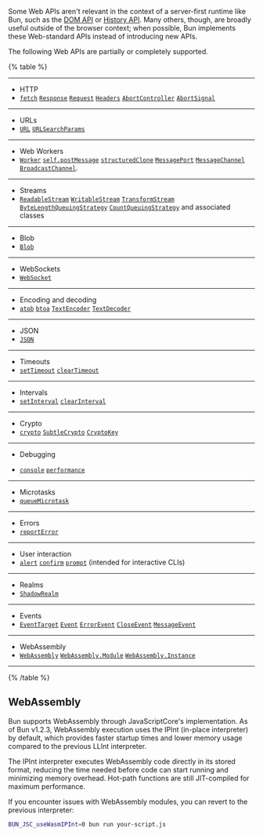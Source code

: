 Some Web APIs aren't relevant in the context of a server-first runtime like Bun, such as the [DOM API](https://developer.mozilla.org/en-US/docs/Web/API/HTML_DOM_API#html_dom_api_interfaces) or [History API](https://developer.mozilla.org/en-US/docs/Web/API/History_API). Many others, though, are broadly useful outside of the browser context; when possible, Bun implements these Web-standard APIs instead of introducing new APIs.

The following Web APIs are partially or completely supported.

{% table %}

---

- HTTP
- [`fetch`](https://developer.mozilla.org/en-US/docs/Web/API/fetch)
  [`Response`](https://developer.mozilla.org/en-US/docs/Web/API/Response)
  [`Request`](https://developer.mozilla.org/en-US/docs/Web/API/Request)
  [`Headers`](https://developer.mozilla.org/en-US/docs/Web/API/Headers)
  [`AbortController`](https://developer.mozilla.org/en-US/docs/Web/API/AbortController)
  [`AbortSignal`](https://developer.mozilla.org/en-US/docs/Web/API/AbortSignal)

---

- URLs
- [`URL`](https://developer.mozilla.org/en-US/docs/Web/API/URL)
  [`URLSearchParams`](https://developer.mozilla.org/en-US/docs/Web/API/URLSearchParams)

---

- Web Workers
- [`Worker`](https://developer.mozilla.org/en-US/docs/Web/API/Worker)
  [`self.postMessage`](https://developer.mozilla.org/en-US/docs/Web/API/DedicatedWorkerGlobalScope/postMessage)
  [`structuredClone`](https://developer.mozilla.org/en-US/docs/Web/API/structuredClone)
  [`MessagePort`](https://developer.mozilla.org/en-US/docs/Web/API/MessagePort)
  [`MessageChannel`](https://developer.mozilla.org/en-US/docs/Web/API/MessageChannel)
  [`BroadcastChannel`](https://developer.mozilla.org/en-US/docs/Web/API/BroadcastChannel).

---

- Streams
- [`ReadableStream`](https://developer.mozilla.org/en-US/docs/Web/API/ReadableStream)
  [`WritableStream`](https://developer.mozilla.org/en-US/docs/Web/API/WritableStream)
  [`TransformStream`](https://developer.mozilla.org/en-US/docs/Web/API/TransformStream)
  [`ByteLengthQueuingStrategy`](https://developer.mozilla.org/en-US/docs/Web/API/ByteLengthQueuingStrategy)
  [`CountQueuingStrategy`](https://developer.mozilla.org/en-US/docs/Web/API/CountQueuingStrategy) and associated classes

---

- Blob
- [`Blob`](https://developer.mozilla.org/en-US/docs/Web/API/Blob)

---

- WebSockets
- [`WebSocket`](https://developer.mozilla.org/en-US/docs/Web/API/WebSocket)

---

- Encoding and decoding
- [`atob`](https://developer.mozilla.org/en-US/docs/Web/API/atob)
  [`btoa`](https://developer.mozilla.org/en-US/docs/Web/API/btoa)
  [`TextEncoder`](https://developer.mozilla.org/en-US/docs/Web/API/TextEncoder)
  [`TextDecoder`](https://developer.mozilla.org/en-US/docs/Web/API/TextDecoder)

---

- JSON
- [`JSON`](https://developer.mozilla.org/en-US/docs/Web/JavaScript/Reference/Global_Objects/JSON)

---

- Timeouts
- [`setTimeout`](https://developer.mozilla.org/en-US/docs/Web/API/setTimeout)
  [`clearTimeout`](https://developer.mozilla.org/en-US/docs/Web/API/clearTimeout)

---

- Intervals
- [`setInterval`](https://developer.mozilla.org/en-US/docs/Web/API/setInterval)
  [`clearInterval`](https://developer.mozilla.org/en-US/docs/Web/API/clearInterval)

---

- Crypto
- [`crypto`](https://developer.mozilla.org/en-US/docs/Web/API/Crypto)
  [`SubtleCrypto`](https://developer.mozilla.org/en-US/docs/Web/API/SubtleCrypto)
  [`CryptoKey`](https://developer.mozilla.org/en-US/docs/Web/API/CryptoKey)

---

- Debugging

- [`console`](https://developer.mozilla.org/en-US/docs/Web/API/console)
  [`performance`](https://developer.mozilla.org/en-US/docs/Web/API/Performance)

---

- Microtasks
- [`queueMicrotask`](https://developer.mozilla.org/en-US/docs/Web/API/queueMicrotask)

---

- Errors
- [`reportError`](https://developer.mozilla.org/en-US/docs/Web/API/reportError)

---

- User interaction
- [`alert`](https://developer.mozilla.org/en-US/docs/Web/API/Window/alert)
  [`confirm`](https://developer.mozilla.org/en-US/docs/Web/API/Window/confirm)
  [`prompt`](https://developer.mozilla.org/en-US/docs/Web/API/Window/prompt) (intended for interactive CLIs)

<!-- - Blocking. Prints the alert message to terminal and awaits `[ENTER]` before proceeding. -->
<!-- - Blocking. Prints confirmation message and awaits `[y/N]` input from user. Returns `true` if user entered `y` or `Y`, `false` otherwise.
- Blocking. Prints prompt message and awaits user input. Returns the user input as a string. -->

---

- Realms
- [`ShadowRealm`](https://github.com/tc39/proposal-shadowrealm)

---

- Events
- [`EventTarget`](https://developer.mozilla.org/en-US/docs/Web/API/EventTarget)
  [`Event`](https://developer.mozilla.org/en-US/docs/Web/API/Event)
  [`ErrorEvent`](https://developer.mozilla.org/en-US/docs/Web/API/ErrorEvent)
  [`CloseEvent`](https://developer.mozilla.org/en-US/docs/Web/API/CloseEvent)
  [`MessageEvent`](https://developer.mozilla.org/en-US/docs/Web/API/MessageEvent)

---

- WebAssembly
- [`WebAssembly`](https://developer.mozilla.org/en-US/docs/WebAssembly)
  [`WebAssembly.Module`](https://developer.mozilla.org/en-US/docs/WebAssembly/JavaScript_interface/Module)
  [`WebAssembly.Instance`](https://developer.mozilla.org/en-US/docs/WebAssembly/JavaScript_interface/Instance)

---

{% /table %}

## WebAssembly

Bun supports WebAssembly through JavaScriptCore's implementation. As of Bun v1.2.3, WebAssembly execution uses the IPInt (in-place interpreter) by default, which provides faster startup times and lower memory usage compared to the previous LLInt interpreter.

The IPInt interpreter executes WebAssembly code directly in its stored format, reducing the time needed before code can start running and minimizing memory overhead. Hot-path functions are still JIT-compiled for maximum performance.

If you encounter issues with WebAssembly modules, you can revert to the previous interpreter:

```bash
BUN_JSC_useWasmIPInt=0 bun run your-script.js
```
